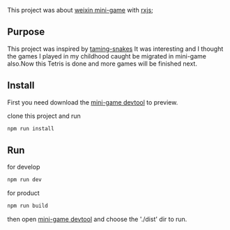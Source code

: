 This project was about [weixin mini-game](https://developers.weixin.qq.com/minigame/dev/index.html) with [rxjs](https://rxjs-dev.firebaseapp.com/);

## Purpose

This project was inspired by [taming-snakes](https://blog.thoughtram.io/rxjs/2017/08/24/taming-snakes-with-reactive-streams.html)
It was interesting and I thought the games I played in my childhood caught be migrated in mini-game also.Now this Tetris is done and 
more games will be finished next.

## Install

First you need download the [mini-game devtool](https://developers.weixin.qq.com/minigame/dev/devtools/download.html) to preview.

clone this project and run 

```sh
npm run install
```

## Run

for develop 

```sh
npm run dev
```

for product 

```sh
npm run build
```

then open [mini-game devtool](https://developers.weixin.qq.com/minigame/dev/devtools/download.html)
and choose the './dist' dir to run.